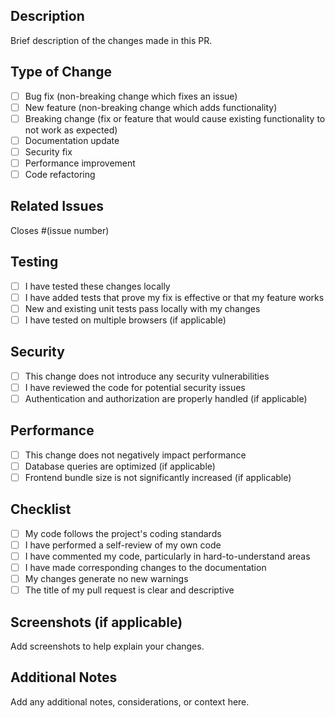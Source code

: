 ## Description
Brief description of the changes made in this PR.

## Type of Change
- [ ] Bug fix (non-breaking change which fixes an issue)
- [ ] New feature (non-breaking change which adds functionality)  
- [ ] Breaking change (fix or feature that would cause existing functionality to not work as expected)
- [ ] Documentation update
- [ ] Security fix
- [ ] Performance improvement
- [ ] Code refactoring

## Related Issues
Closes #(issue number)

## Testing
- [ ] I have tested these changes locally
- [ ] I have added tests that prove my fix is effective or that my feature works
- [ ] New and existing unit tests pass locally with my changes
- [ ] I have tested on multiple browsers (if applicable)

## Security
- [ ] This change does not introduce any security vulnerabilities
- [ ] I have reviewed the code for potential security issues
- [ ] Authentication and authorization are properly handled (if applicable)

## Performance
- [ ] This change does not negatively impact performance
- [ ] Database queries are optimized (if applicable)
- [ ] Frontend bundle size is not significantly increased (if applicable)

## Checklist
- [ ] My code follows the project's coding standards
- [ ] I have performed a self-review of my own code
- [ ] I have commented my code, particularly in hard-to-understand areas
- [ ] I have made corresponding changes to the documentation
- [ ] My changes generate no new warnings
- [ ] The title of my pull request is clear and descriptive

## Screenshots (if applicable)
Add screenshots to help explain your changes.

## Additional Notes
Add any additional notes, considerations, or context here.
